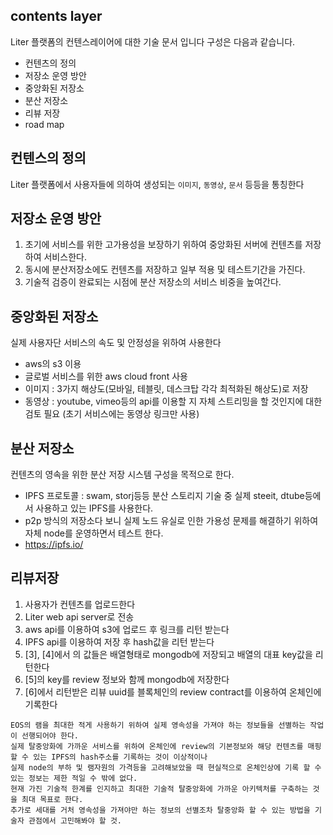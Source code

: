 ## contents layer
Liter 플랫폼의 컨텐스레이어에 대한 기술 문서 입니다 구성은 다음과 같습니다.


  - 컨텐츠의 정의
  - 저장소 운영 방안
  - 중앙화된 저장소
  - 분산 저장소
  - 리뷰 저장
  - road map

## 컨텐스의 정의
Liter 플랫폼에서 사용자들에 의하여 생성되는 `이미지`, `동영상`, `문서` 등등을 통칭한다


## 저장소 운영 방안
1. 초기에 서비스를 위한 고가용성을 보장하기 위하여 중앙화된 서버에 컨텐츠를 저장하여 서비스한다.
2. 동시에 분산저장소에도 컨텐츠를 저장하고 일부 적용 및 테스트기간을 가진다. 
3. 기술적 검증이 완료되는 시점에 분산 저장소의 서비스 비중을 높여간다.

## 중앙화된 저장소
실제 사용자단 서비스의 속도 및 안정성을 위하여 사용한다
  - aws의 s3 이용
  - 글로벌 서비스를 위한 aws cloud front 사용
  - 이미지 : 3가지 해상도(모바일, 테블릿, 데스크탑 각각 최적화된 해상도)로 저장
  - 동영상 : youtube, vimeo등의 api를 이용할 지 자체 스트리밍을 할 것인지에 대한 검토 필요 (초기 서비스에는 동영상 링크만 사용)

## 분산 저장소
컨텐츠의 영속을 위한 분산 저장 시스템 구성을 목적으로 한다.
  - IPFS 프로토콜 : swam, storj등등 분산 스토리지 기술 중 실제 steeit, dtube등에서 사용하고 있는 IPFS를 사용한다.
  - p2p 방식의 저장소다 보니 실제 노드 유실로 인한 가용성 문제를 해결하기 위하여 자체 node를 운영하면서 테스트 한다.
  - <https://ipfs.io/>

## 리뷰저장
  1. 사용자가 컨텐츠를 업로드한다
  2. Liter web api server로 전송
  3. aws api를 이용하여 s3에 업로드 후 링크를 리턴 받는다
  4. IPFS api를 이용하여 저장 후 hash값을 리턴 받는다
  5. [3], [4]에서 의 값들은 배열형태로 mongodb에 저장되고 배열의 대표 key값을 리턴한다
  6. [5]의 key를 review 정보와 함께 mongodb에 저장한다
  7. [6]에서 리턴받은 리뷰 uuid를 블록체인의 review contract를 이용하여 온체인에 기록한다

```
EOS의 램을 최대한 적게 사용하기 위하여 실제 영속성을 가져야 하는 정보들을 선별하는 작업이 선행되어야 한다.
실제 탈중앙화에 가까운 서비스를 위하여 온체인에 review의 기본정보와 해당 컨텐츠를 매핑할 수 있는 IPFS의 hash주소를 기록하는 것이 이상적이나
실제 node의 부하 및 램자원의 가격등을 고려해보았을 때 현실적으로 온체인상에 기록 할 수 있는 정보는 제한 적일 수 밖에 없다.
현재 가진 기술적 한계를 인지하고 최대한 기술적 탈중앙화에 가까운 아키텍처를 구축하는 것을 최대 목표로 한다.
추가로 세대를 거처 영속성을 가져야만 하는 정보의 선별조차 탈중앙화 할 수 있는 방법을 기술자 관점에서 고민해봐야 할 것.
```
